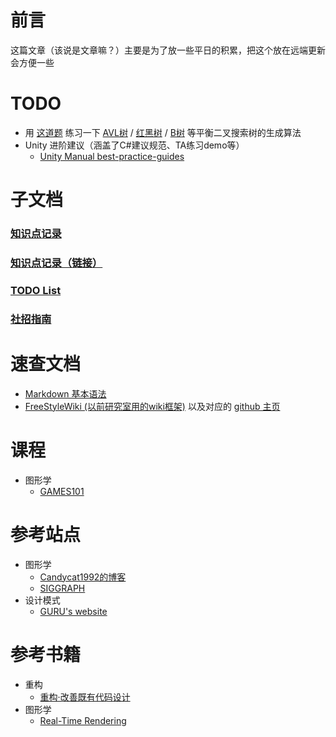 
# 前言
这篇文章（该说是文章嘛？）主要是为了放一些平日的积累，把这个放在远端更新会方便一些

# TODO
- 用 [这道题](https://leetcode.cn/problems/balance-a-binary-search-tree/solutions/241897/jiang-er-cha-sou-suo-shu-bian-ping-heng-by-leetcod/) 练习一下 [AVL树](https://zh.wikipedia.org/wiki/AVL%E6%A0%91) / [红黑树](https://zh.wikipedia.org/wiki/%E7%BA%A2%E9%BB%91%E6%A0%91) / [B树](https://zh.wikipedia.org/wiki/B%E6%A0%91) 等平衡二叉搜索树的生成算法  
- Unity 进阶建议（涵盖了C#建议规范、TA练习demo等）
  - [Unity Manual best-practice-guides](https://docs.unity3d.com/cn/2022.3/Manual/best-practice-guides.html)

# 子文档
### [知识点记录](category/Record.md)
### [知识点记录（链接）](category/RecordLink.md)
### [TODO List](category/TODO.md)
### [社招指南](category/Survive.md)

# 速查文档
- [Markdown 基本语法](https://markdown.com.cn/basic-syntax/) 
- [FreeStyleWiki (以前研究室用的wiki框架)](https://freestylewiki.sourceforge.io/cgi-bin/wiki.cgi?page=FrontPage) 以及对应的 [github 主页](https://github.com/FreeStyleWiki)

# 课程
- 图形学
  - [GAMES101](https://sites.cs.ucsb.edu/~lingqi/teaching/games101.html)

# 参考站点
- 图形学
  - [Candycat1992的博客](https://candycat1992.github.io/)
  - [SIGGRAPH](https://www.siggraph.org/)
- 设计模式
  - [GURU's website](https://refactoringguru.cn/design-patterns/catalog)

# 参考书籍
- 重构
  - [重构·改善既有代码设计](https://book-refactoring2.ifmicro.com/)
- 图形学
  - [Real-Time Rendering](https://www.realtimerendering.com/)




